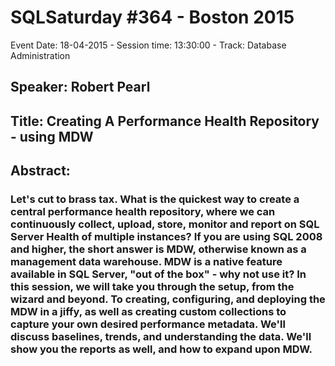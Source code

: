 # SQLSaturday #364 - Boston 2015
Event Date: 18-04-2015 - Session time: 13:30:00 - Track: Database Administration
## Speaker: Robert Pearl
## Title: Creating A Performance Health Repository - using MDW
## Abstract:
### Let's cut to brass tax.  What is the quickest way to create a central performance health repository, where we can continuously collect, upload, store, monitor and report on SQL Server Health of multiple instances?  If you are using SQL 2008 and higher, the short answer is MDW, otherwise known as a management data warehouse.  MDW is a native feature available in SQL Server, "out of the box" - why not use it? In this session, we will take you through the setup, from the wizard and beyond. To creating, configuring, and deploying the MDW in a jiffy, as well as creating custom collections to capture your own desired performance metadata. We'll discuss baselines, trends, and understanding the data. We'll show you the reports as well, and how to expand upon MDW.  
